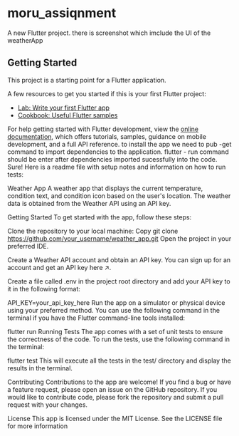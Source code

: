 # moru_assiqnment

A new Flutter project.
there is screenshot which imclude the UI of the weatherApp

## Getting Started

This project is a starting point for a Flutter application.

A few resources to get you started if this is your first Flutter project:

- [Lab: Write your first Flutter app](https://docs.flutter.dev/get-started/codelab)
- [Cookbook: Useful Flutter samples](https://docs.flutter.dev/cookbook)

For help getting started with Flutter development, view the
[online documentation](https://docs.flutter.dev/), which offers tutorials,
samples, guidance on mobile development, and a full API reference.
to install the app
we need to pub -get command to import dependencies to the application.
flutter - run command should be enter after dependencies imported sucessfully into the code.
Sure! Here is a readme file with setup notes and information on how to run tests:

Weather App
A weather app that displays the current temperature, condition text, and condition icon based on the user's location. The weather data is obtained from the Weather API using an API key.

Getting Started
To get started with the app, follow these steps:

Clone the repository to your local machine:
Copy
git clone https://github.com/your_username/weather_app.git
Open the project in your preferred IDE.

Create a Weather API account and obtain an API key. You can sign up for an account and get an API key here ↗.

Create a file called .env in the project root directory and add your API key to it in the following format:


API_KEY=your_api_key_here
Run the app on a simulator or physical device using your preferred method. You can use the following command in the terminal if you have the Flutter command-line tools installed:

flutter run
Running Tests
The app comes with a set of unit tests to ensure the correctness of the code. To run the tests, use the following command in the terminal:


flutter test
This will execute all the tests in the test/ directory and display the results in the terminal.

Contributing
Contributions to the app are welcome! If you find a bug or have a feature request, please open an issue on the GitHub repository. If you would like to contribute code, please fork the repository and submit a pull request with your changes.

License
This app is licensed under the MIT License. See the LICENSE file for more information
